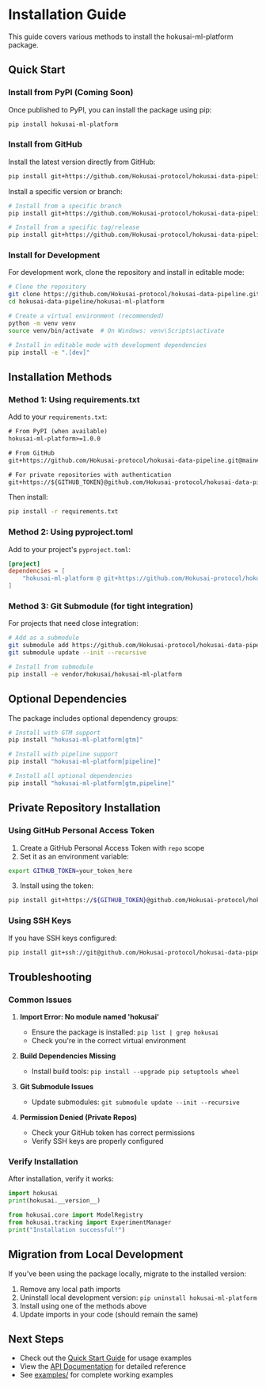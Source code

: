 # Installation Guide

This guide covers various methods to install the hokusai-ml-platform package.

## Quick Start

### Install from PyPI (Coming Soon)

Once published to PyPI, you can install the package using pip:

```bash
pip install hokusai-ml-platform
```

### Install from GitHub

Install the latest version directly from GitHub:

```bash
pip install git+https://github.com/Hokusai-protocol/hokusai-data-pipeline.git#subdirectory=hokusai-ml-platform
```

Install a specific version or branch:

```bash
# Install from a specific branch
pip install git+https://github.com/Hokusai-protocol/hokusai-data-pipeline.git@main#subdirectory=hokusai-ml-platform

# Install from a specific tag/release
pip install git+https://github.com/Hokusai-protocol/hokusai-data-pipeline.git@v1.0.0#subdirectory=hokusai-ml-platform
```

### Install for Development

For development work, clone the repository and install in editable mode:

```bash
# Clone the repository
git clone https://github.com/Hokusai-protocol/hokusai-data-pipeline.git
cd hokusai-data-pipeline/hokusai-ml-platform

# Create a virtual environment (recommended)
python -m venv venv
source venv/bin/activate  # On Windows: venv\Scripts\activate

# Install in editable mode with development dependencies
pip install -e ".[dev]"
```

## Installation Methods

### Method 1: Using requirements.txt

Add to your `requirements.txt`:

```txt
# From PyPI (when available)
hokusai-ml-platform>=1.0.0

# From GitHub
git+https://github.com/Hokusai-protocol/hokusai-data-pipeline.git@main#subdirectory=hokusai-ml-platform

# For private repositories with authentication
git+https://${GITHUB_TOKEN}@github.com/Hokusai-protocol/hokusai-data-pipeline.git@main#subdirectory=hokusai-ml-platform
```

Then install:

```bash
pip install -r requirements.txt
```

### Method 2: Using pyproject.toml

Add to your project's `pyproject.toml`:

```toml
[project]
dependencies = [
    "hokusai-ml-platform @ git+https://github.com/Hokusai-protocol/hokusai-data-pipeline.git@main#subdirectory=hokusai-ml-platform",
]
```

### Method 3: Git Submodule (for tight integration)

For projects that need close integration:

```bash
# Add as a submodule
git submodule add https://github.com/Hokusai-protocol/hokusai-data-pipeline.git vendor/hokusai
git submodule update --init --recursive

# Install from submodule
pip install -e vendor/hokusai/hokusai-ml-platform
```

## Optional Dependencies

The package includes optional dependency groups:

```bash
# Install with GTM support
pip install "hokusai-ml-platform[gtm]"

# Install with pipeline support
pip install "hokusai-ml-platform[pipeline]"

# Install all optional dependencies
pip install "hokusai-ml-platform[gtm,pipeline]"
```

## Private Repository Installation

### Using GitHub Personal Access Token

1. Create a GitHub Personal Access Token with `repo` scope
2. Set it as an environment variable:

```bash
export GITHUB_TOKEN=your_token_here
```

3. Install using the token:

```bash
pip install git+https://${GITHUB_TOKEN}@github.com/Hokusai-protocol/hokusai-data-pipeline.git@main#subdirectory=hokusai-ml-platform
```

### Using SSH Keys

If you have SSH keys configured:

```bash
pip install git+ssh://git@github.com/Hokusai-protocol/hokusai-data-pipeline.git@main#subdirectory=hokusai-ml-platform
```

## Troubleshooting

### Common Issues

1. **Import Error: No module named 'hokusai'**
   - Ensure the package is installed: `pip list | grep hokusai`
   - Check you're in the correct virtual environment

2. **Build Dependencies Missing**
   - Install build tools: `pip install --upgrade pip setuptools wheel`

3. **Git Submodule Issues**
   - Update submodules: `git submodule update --init --recursive`

4. **Permission Denied (Private Repos)**
   - Check your GitHub token has correct permissions
   - Verify SSH keys are properly configured

### Verify Installation

After installation, verify it works:

```python
import hokusai
print(hokusai.__version__)

from hokusai.core import ModelRegistry
from hokusai.tracking import ExperimentManager
print("Installation successful!")
```

## Migration from Local Development

If you've been using the package locally, migrate to the installed version:

1. Remove any local path imports
2. Uninstall local development version: `pip uninstall hokusai-ml-platform`
3. Install using one of the methods above
4. Update imports in your code (should remain the same)

## Next Steps

- Check out the [Quick Start Guide](../README.md#quick-start) for usage examples
- View the [API Documentation](https://docs.hokus.ai) for detailed reference
- See [examples/](../examples/) for complete working examples